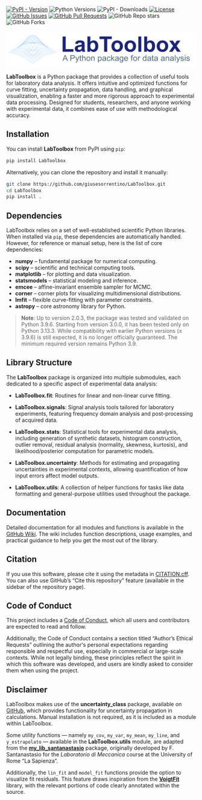 <!-- # LabToolbox -->

[![PyPI - Version](https://img.shields.io/pypi/v/LabToolbox?label=PyPI)](https://pypi.org/project/LabToolbox/)
![Python Versions](https://img.shields.io/pypi/pyversions/LabToolbox)
![PyPI - Downloads](https://img.shields.io/pypi/dm/LabToolbox)
[![License](https://img.shields.io/pypi/l/LabToolbox)](https://github.com/giusesorrentino/LabToolbox/blob/main/LICENSE.txt)
[![GitHub Issues](https://img.shields.io/github/issues/giusesorrentino/LabToolbox)](https://github.com/giusesorrentino/LabToolbox/issues)
[![GitHub Pull Requests](https://img.shields.io/github/issues-pr/giusesorrentino/LabToolbox)](https://github.com/giusesorrentino/LabToolbox/pulls)
![GitHub Repo stars](https://img.shields.io/github/stars/giusesorrentino/LabToolbox)
![GitHub Forks](https://img.shields.io/github/forks/giusesorrentino/LabToolbox)

<p align="left">
  <picture>
    <source srcset="https://github.com/giusesorrentino/LabToolbox/raw/main/docs/logo_dark.png" media="(prefers-color-scheme: dark)">
    <img src="https://github.com/giusesorrentino/LabToolbox/raw/main/docs/logo_light.png" alt="LabToolbox logo" width="700">
  </picture>
</p>

**LabToolbox** is a Python package that provides a collection of useful tools for laboratory data analysis. It offers intuitive and optimized functions for curve fitting, uncertainty propagation, data handling, and graphical visualization, enabling a faster and more rigorous approach to experimental data processing. Designed for students, researchers, and anyone working with experimental data, it combines ease of use with methodological accuracy.

<!-- The `example.ipynb` notebook, available on the package's [GitHub page](https://github.com/giusesorrentino/LabToolbox/blob/main/example.ipynb), includes usage examples for the main functions of `LabToolbox`. -->

## Installation

You can install **LabToolbox** from PyPI using `pip`:

```bash
pip install LabToolbox
```
<!-- 
Alternatively, you can install the latest development version directly from GitHub:

```bash
pip install git+https://github.com/giusesorrentino/LabToolbox.git
``` -->

<!-- If you prefer to clone the repository and install manually: -->
Alternatively, you can clone the repository and install it manually:

```bash
git clone https://github.com/giusesorrentino/LabToolbox.git
cd LabToolbox
pip install .
```

## Dependencies

LabToolbox relies on a set of well-established scientific Python libraries. When installed via `pip`, these dependencies are automatically handled. However, for reference or manual setup, here is the list of core dependencies:

- **numpy** – fundamental package for numerical computing.
- **scipy** – scientific and technical computing tools.
- **matplotlib** – for plotting and data visualization.
- **statsmodels** – statistical modeling and inference.
- **emcee** – affine-invariant ensemble sampler for MCMC.
- **corner** – corner plots for visualizing multidimensional distributions.
- **lmfit** – flexible curve-fitting with parameter constraints.
- **astropy** – core astronomy library for Python.

> **Note**: Up to version 2.0.3, the package was tested and validated on Python 3.9.6. Starting from version 3.0.0, it has been tested only on Python 3.13.3. While compatibility with earlier Python versions (≥ 3.9.6) is still expected, it is no longer officially guaranteed. The minimum required version remains Python 3.9.

## Library Structure

The **LabToolbox** package is organized into multiple submodules, each dedicated to a specific aspect of experimental data analysis:

<!-- ### `LabToolbox.utils`
A collection of helper functions for tasks like data formatting and general-purpose utilities used throughout the package.

### `LabToolbox.stats`
Statistical tools for experimental data analysis, including generation of synthetic datasets, histogram construction, outlier removal, residual analysis (normality, skewness, kurtosis), and likelihood/posterior computation for parametric models.

### `LabToolbox.fit`
Routines for linear and non-linear curve fitting, with support for uncertainty-aware methods.

### `LabToolbox.uncertainty`
Methods for estimating and propagating uncertainties in experimental contexts, allowing quantification of how input errors affect model outputs.

### `LabToolbox.signals`
Signal analysis tools tailored for laboratory experiments, featuring frequency domain analysis and post-processing of acquired data. -->
- **LabToolbox.fit**: Routines for linear and non-linear curve fitting.

- **LabToolbox.signals**: Signal analysis tools tailored for laboratory experiments, featuring frequency domain analysis and post-processing of acquired data.

- **LabToolbox.stats**: Statistical tools for experimental data analysis, including generation of synthetic datasets, histogram construction, outlier removal, residual analysis (normality, skewness, kurtosis), and likelihood/posterior computation for parametric models.

- **LabToolbox.uncertainty**: Methods for estimating and propagating uncertainties in experimental contexts, allowing quantification of how input errors affect model outputs.

- **LabToolbox.utils**: A collection of helper functions for tasks like data formatting and general-purpose utilities used throughout the package.

## Documentation

Detailed documentation for all modules and functions is available in the [GitHub Wiki](https://github.com/giusesorrentino/LabToolbox/wiki). The wiki includes function descriptions, usage examples, and practical guidance to help you get the most out of the library.

## Citation

If you use this software, please cite it using the metadata in [CITATION.cff](https://github.com/giusesorrentino/LabToolbox/blob/main/CITATION.cff). You can also use GitHub’s “Cite this repository” feature (available in the sidebar of the repository page).

<!-- ## License 

MIT License – See the [LICENSE.txt](https://github.com/giusesorrentino/LabToolbox/blob/main/LICENSE.txt) file. -->

## Code of Conduct

This project includes a [Code of Conduct](https://github.com/giusesorrentino/LabToolbox/blob/main/CODE_OF_CONDUCT.md), which all users and contributors are expected to read and follow.

Additionally, the Code of Conduct contains a section titled “Author’s Ethical Requests” outlining the author's personal expectations regarding responsible and respectful use, especially in commercial or large-scale contexts. While not legally binding, these principles reflect the spirit in which this software was developed, and users are kindly asked to consider them when using the project.

## Disclaimer

LabToolbox makes use of the **uncertainty_class** package, available on [GitHub](https://github.com/yiorgoskost/Uncertainty-Propagation/tree/master), which provides functionality for uncertainty propagation in calculations. Manual installation is not required, as it is included as a module within LabToolbox.

Some utility functions — namely `my_cov`, `my_var`, `my_mean`, `my_line`, and `y_estrapolato` — available in the **LabToolbox.utils** module, are adapted from the [**my_lib_santanastasio**](https://baltig.infn.it/LabMeccanica/PythonJupyter) package, originally developed by F. Santanastasio for the *Laboratorio di Meccanica* course at the University of Rome “La Sapienza”.

Additionally, the `lin_fit` and `model_fit` functions provide the option to visualize fit residuals. This feature draws inspiration from the [**VoigtFit**](https://github.com/jkrogager/VoigtFit) library, with the relevant portions of code clearly annotated within the source.